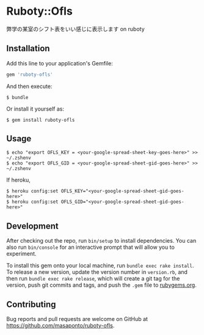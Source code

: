 # Ruboty::Ofls
弊学の某室のシフト表をいい感じに表示します on ruboty

## Installation

Add this line to your application's Gemfile:

```ruby
gem 'ruboty-ofls'
```

And then execute:

    $ bundle

Or install it yourself as:

    $ gem install ruboty-ofls

## Usage

```
$ echo "export OFLS_KEY = <your-google-spread-sheet-key-goes-here>" >> ~/.zshenv
$ echo "export OFLS_GID = <your-google-spread-sheet-gid-goes-here>" >> ~/.zshenv
```
  
If heroku, 
```
$ heroku config:set OFLS_KEY="<your-google-spread-sheet-gid-goes-here>"
$ heroku config:set OFLS_GID="<your-google-spread-sheet-gid-goes-here>"
```



## Development

After checking out the repo, run `bin/setup` to install dependencies. You can also run `bin/console` for an interactive prompt that will allow you to experiment.

To install this gem onto your local machine, run `bundle exec rake install`. To release a new version, update the version number in `version.rb`, and then run `bundle exec rake release`, which will create a git tag for the version, push git commits and tags, and push the `.gem` file to [rubygems.org](https://rubygems.org).

## Contributing

Bug reports and pull requests are welcome on GitHub at https://github.com/masaponto/ruboty-ofls.
